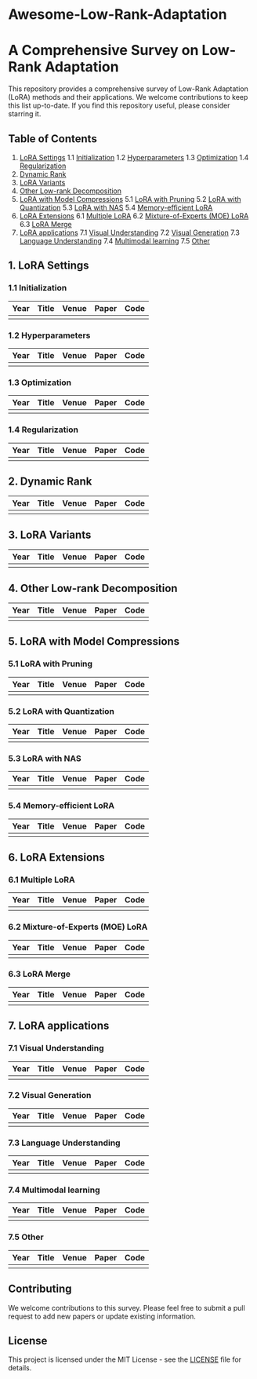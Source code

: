 # Awesome-Low-Rank-Adaptation
# A Comprehensive Survey on Low-Rank Adaptation

[python-img]: https://img.shields.io/github/languages/top/lliai/Awesome-Low-Rank-Adaptation?color=lightgrey
[stars-img]: https://img.shields.io/github/stars/lliai/Awesome-Low-Rank-Adaptation?color=yellow
[stars-url]: https://github.com/lliai/Awesome-Low-Rank-Adaptation/stargazers
[fork-img]: https://img.shields.io/github/forks/lliai/Awesome-Low-Rank-Adaptation?color=lightblue&label=fork
[fork-url]: https://github.com/lliai/Awesome-Low-Rank-Adaptation/network/members
[visitors-img]: https://badges.pufler.dev/visits/lliai/Awesome-Low-Rank-Adaptation
[adgc-url]: https://github.com/lliai/Awesome-Low-Rank-Adaptation

This repository provides a comprehensive survey of Low-Rank Adaptation (LoRA) methods and their applications. We welcome contributions to keep this list up-to-date. If you find this repository useful, please consider starring it.

## Table of Contents

1. [LoRA Settings](#1-lora-settings)
   1.1 [Initialization](#11-initialization)
   1.2 [Hyperparameters](#12-hyperparameters)
   1.3 [Optimization](#13-optimization)
   1.4 [Regularization](#14-regularization)
2. [Dynamic Rank](#2-dynamic-rank)
3. [LoRA Variants](#3-lora-variants)
4. [Other Low-rank Decomposition](#4-other-low-rank-decomposition)
5. [LoRA with Model Compressions](#5-lora-with-model-compressions)
   5.1 [LoRA with Pruning](#51-lora-with-pruning)
   5.2 [LoRA with Quantization](#52-lora-with-quantization)
   5.3 [LoRA with NAS](#53-lora-with-nas)
   5.4 [Memory-efficient LoRA](#54-memory-efficient-lora)
6. [LoRA Extensions](#6-lora-extensions)
   6.1 [Multiple LoRA](#61-multiple-lora)
   6.2 [Mixture-of-Experts (MOE) LoRA](#62-mixture-of-experts-moe-lora)
   6.3 [LoRA Merge](#63-lora-merge)
7. [LoRA applications](#7-lora-applications)
   7.1 [Visual Understanding](#71-visual-understanding)
   7.2 [Visual Generation](#72-visual-generation)
   7.3 [Language Understanding](#73-language-understanding)
   7.4 [Multimodal learning](#74-multimodal-learning)
   7.5 [Other](#75-other)

## 1. LoRA Settings

### 1.1 Initialization

| Year | Title | Venue | Paper | Code |
|------|-------|-------|-------|------|
|      |       |       |       |      |

### 1.2 Hyperparameters

| Year | Title | Venue | Paper | Code |
|------|-------|-------|-------|------|
|      |       |       |       |      |

### 1.3 Optimization

| Year | Title | Venue | Paper | Code |
|------|-------|-------|-------|------|
|      |       |       |       |      |

### 1.4 Regularization

| Year | Title | Venue | Paper | Code |
|------|-------|-------|-------|------|
|      |       |       |       |      |

## 2. Dynamic Rank

| Year | Title | Venue | Paper | Code |
|------|-------|-------|-------|------|
|      |       |       |       |      |

## 3. LoRA Variants

| Year | Title | Venue | Paper | Code |
|------|-------|-------|-------|------|
|      |       |       |       |      |

## 4. Other Low-rank Decomposition

| Year | Title | Venue | Paper | Code |
|------|-------|-------|-------|------|
|      |       |       |       |      |

## 5. LoRA with Model Compressions

### 5.1 LoRA with Pruning

| Year | Title | Venue | Paper | Code |
|------|-------|-------|-------|------|
|      |       |       |       |      |

### 5.2 LoRA with Quantization

| Year | Title | Venue | Paper | Code |
|------|-------|-------|-------|------|
|      |       |       |       |      |

### 5.3 LoRA with NAS

| Year | Title | Venue | Paper | Code |
|------|-------|-------|-------|------|
|      |       |       |       |      |

### 5.4 Memory-efficient LoRA

| Year | Title | Venue | Paper | Code |
|------|-------|-------|-------|------|
|      |       |       |       |      |

## 6. LoRA Extensions

### 6.1 Multiple LoRA

| Year | Title | Venue | Paper | Code |
|------|-------|-------|-------|------|
|      |       |       |       |      |

### 6.2 Mixture-of-Experts (MOE) LoRA

| Year | Title | Venue | Paper | Code |
|------|-------|-------|-------|------|
|      |       |       |       |      |

### 6.3 LoRA Merge

| Year | Title | Venue | Paper | Code |
|------|-------|-------|-------|------|
|      |       |       |       |      |

## 7. LoRA applications

### 7.1 Visual Understanding

| Year | Title | Venue | Paper | Code |
|------|-------|-------|-------|------|
|      |       |       |       |      |

### 7.2 Visual Generation

| Year | Title | Venue | Paper | Code |
|------|-------|-------|-------|------|
|      |       |       |       |      |

### 7.3 Language Understanding

| Year | Title | Venue | Paper | Code |
|------|-------|-------|-------|------|
|      |       |       |       |      |

### 7.4 Multimodal learning

| Year | Title | Venue | Paper | Code |
|------|-------|-------|-------|------|
|      |       |       |       |      |

### 7.5 Other

| Year | Title | Venue | Paper | Code |
|------|-------|-------|-------|------|
|      |       |       |       |      |

## Contributing

We welcome contributions to this survey. Please feel free to submit a pull request to add new papers or update existing information.

## License

This project is licensed under the MIT License - see the [LICENSE](LICENSE) file for details.
